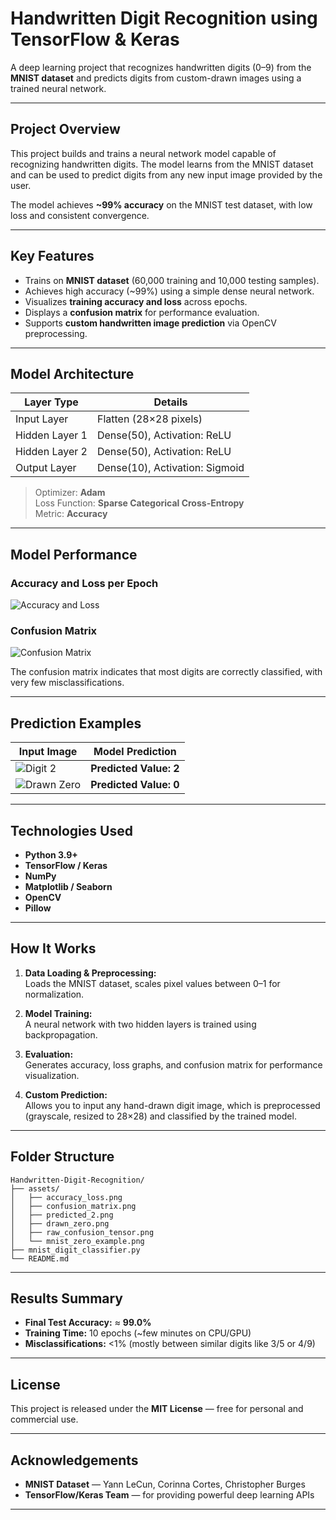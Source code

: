 #  Handwritten Digit Recognition using TensorFlow & Keras

A deep learning project that recognizes handwritten digits (0–9) from the **MNIST dataset** and predicts digits from custom-drawn images using a trained neural network.

---

##  Project Overview

This project builds and trains a neural network model capable of recognizing handwritten digits. The model learns from the MNIST dataset and can be used to predict digits from any new input image provided by the user.

The model achieves **~99% accuracy** on the MNIST test dataset, with low loss and consistent convergence.

---

##  Key Features

- Trains on **MNIST dataset** (60,000 training and 10,000 testing samples).  
- Achieves high accuracy (~99%) using a simple dense neural network.  
- Visualizes **training accuracy and loss** across epochs.  
- Displays a **confusion matrix** for performance evaluation.  
- Supports **custom handwritten image prediction** via OpenCV preprocessing.  

---

##  Model Architecture

| Layer Type | Details |
|-------------|----------|
| Input Layer | Flatten (28×28 pixels) |
| Hidden Layer 1 | Dense(50), Activation: ReLU |
| Hidden Layer 2 | Dense(50), Activation: ReLU |
| Output Layer | Dense(10), Activation: Sigmoid |

> Optimizer: **Adam**  
> Loss Function: **Sparse Categorical Cross-Entropy**  
> Metric: **Accuracy**

---

##  Model Performance

### Accuracy and Loss per Epoch
![Accuracy and Loss](assets/accuracy_loss.png)

### Confusion Matrix
![Confusion Matrix](assets/confusion_matrix.png)

The confusion matrix indicates that most digits are correctly classified, with very few misclassifications.

---

##  Prediction Examples

| Input Image | Model Prediction |
|--------------|------------------|
| ![Digit 2](assets/predicted_2.png) | **Predicted Value: 2** |
| ![Drawn Zero](assets/drawn_zero.png) | **Predicted Value: 0** |

---

##  Technologies Used

- **Python 3.9+**
- **TensorFlow / Keras**
- **NumPy**
- **Matplotlib / Seaborn**
- **OpenCV**
- **Pillow**

---

##  How It Works

1. **Data Loading & Preprocessing:**  
   Loads the MNIST dataset, scales pixel values between 0–1 for normalization.

2. **Model Training:**  
   A neural network with two hidden layers is trained using backpropagation.

3. **Evaluation:**  
   Generates accuracy, loss graphs, and confusion matrix for performance visualization.

4. **Custom Prediction:**  
   Allows you to input any hand-drawn digit image, which is preprocessed (grayscale, resized to 28×28) and classified by the trained model.

---

##  Folder Structure

```
Handwritten-Digit-Recognition/
├── assets/
│   ├── accuracy_loss.png
│   ├── confusion_matrix.png
│   ├── predicted_2.png
│   ├── drawn_zero.png
│   ├── raw_confusion_tensor.png
│   └── mnist_zero_example.png
├── mnist_digit_classifier.py
└── README.md
```

---

##  Results Summary

- **Final Test Accuracy:** ≈ **99.0%**
- **Training Time:** 10 epochs (~few minutes on CPU/GPU)
- **Misclassifications:** <1% (mostly between similar digits like 3/5 or 4/9)

---

##  License

This project is released under the **MIT License** — free for personal and commercial use.

---

##  Acknowledgements

- **MNIST Dataset** — Yann LeCun, Corinna Cortes, Christopher Burges  
- **TensorFlow/Keras Team** — for providing powerful deep learning APIs

---


